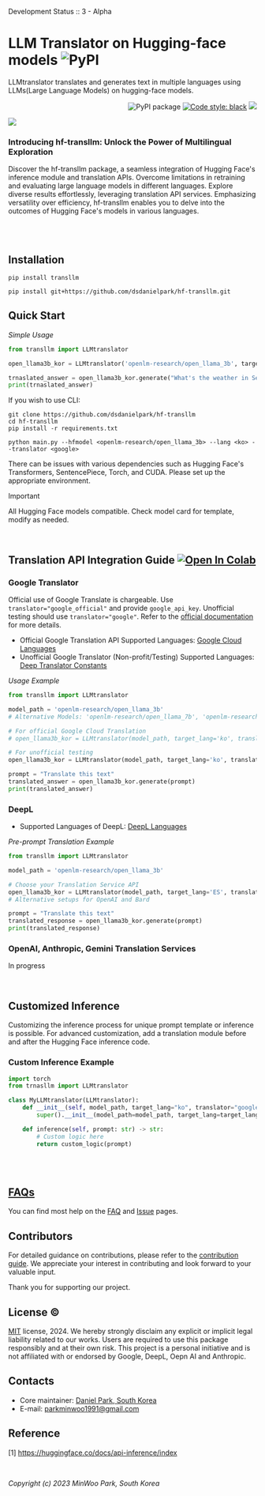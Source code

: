 Development Status :: 3 - Alpha

# LLM Translator on Hugging-face models <img alt="PyPI" src="https://img.shields.io/pypi/v/transllm?color=black">




LLMtranslator translates and generates text in multiple languages using LLMs(Large Language Models) on hugging-face models.

<p align="right">
    <a><img alt="PyPI package" src="https://img.shields.io/badge/pypi-transllm-black"></a>
    <a href="https://github.com/psf/black"><img alt="Code style: black" src="https://img.shields.io/badge/code%20style-black-000000.svg"></a>
    <a href="https://hits.seeyoufarm.com"><img src="https://hits.seeyoufarm.com/api/count/incr/badge.svg?url=https%3A%2F%2Fgithub.com%2Fdsdanielpark%2Fhf-transllm&count_bg=%23000000&title_bg=%23555555&icon=&icon_color=%23E7E7E7&title=hits&edge_flat=false"/></a>
</p>

![](assets/transllm.png)

### Introducing hf-transllm: Unlock the Power of Multilingual Exploration

Discover the hf-transllm package, a seamless integration of Hugging Face's inference module and translation APIs. Overcome limitations in retraining and evaluating large language models in different languages. Explore diverse results effortlessly, leveraging translation API services. Emphasizing versatility over efficiency, hf-transllm enables you to delve into the outcomes of Hugging Face's models in various languages.


<br>


<br>

## Installation
```
pip install transllm
```
```
pip install git+https://github.com/dsdanielpark/hf-transllm.git
```




## Quick Start    

*Simple Usage*
```python
from transllm import LLMtranslator

open_llama3b_kor = LLMtranslator('openlm-research/open_llama_3b', target_lang='ko', translator='google') # Korean

trnaslated_answer = open_llama3b_kor.generate("What's the weather in Seoul, Korea?")
print(trnaslated_answer)
```
If you wish to use CLI:
```
git clone https://github.com/dsdanielpark/hf-transllm
cd hf-transllm
pip install -r requirements.txt

python main.py --hfmodel <openlm-research/open_llama_3b> --lang <ko> --translator <google>
```
There can be issues with various dependencies such as Hugging Face's Transformers, SentencePiece, Torch, and CUDA. Please set up the appropriate environment.

> [!IMPORTANT]
> All Hugging Face models compatible. Check model card for template, modify as needed.

<br>

## Translation API Integration Guide [![Open In Colab](https://colab.research.google.com/assets/colab-badge.svg)](https://colab.research.google.com/drive/1117ikGEmU4FncBDl1xCC2IhPPDOr75lX?usp=sharing)
### Google Translator
Official use of Google Translate is chargeable. Use `translator="google_official"` and provide `google_api_key`. Unofficial testing should use `translator="google"`. Refer to the [official documentation](https://cloud.google.com/translate) for more details.

- Official Google Translation API Supported Languages: [Google Cloud Languages](https://cloud.google.com/translate/docs)
- Unofficial Google Translator (Non-profit/Testing) Supported Languages: [Deep Translator Constants](https://github.com/nidhaloff/deep-translator/blob/master/deep_translator/constants.py)

*Usage Example*
```python
from transllm import LLMtranslator

model_path = 'openlm-research/open_llama_3b'
# Alternative Models: 'openlm-research/open_llama_7b', 'openlm-research/open_llama_13b'

# For official Google Cloud Translation
# open_llama3b_kor = LLMtranslator(model_path, target_lang='ko', translator='google_official', google_api_key='YOUR_API_KEY')

# For unofficial testing
open_llama3b_kor = LLMtranslator(model_path, target_lang='ko', translator='google')

prompt = "Translate this text"
translated_answer = open_llama3b_kor.generate(prompt)
print(translated_answer)
```


### DeepL
- Supported Languages of DeepL: [DeepL Languages](https://www.deepl.com/pro/select-country?cta=header-pro-button/#developer)

*Pre-prompt Translation Example*
```python
from transllm import LLMtranslator

model_path = 'openlm-research/open_llama_3b'

# Choose your Translation Service API
open_llama3b_kor = LLMtranslator(model_path, target_lang='ES', translator='deepl', deepl_api='YOUR_DEEPL_API')
# Alternative setups for OpenAI and Bard

prompt = "Translate this text"
translated_response = open_llama3b_kor.generate(prompt)
print(translated_response)
```


### OpenAI, Anthropic, Gemini Translation Services
In progress


<br>

## Customized Inference
Customizing the inference process for unique prompt template or inference is possible. For advanced customization, add a translation module before and after the Hugging Face inference code.

### Custom Inference Example
```python
import torch
from trnasllm import LLMtranslator

class MyLLMtranslator(LLMtranslator):
    def __init__(self, model_path, target_lang="ko", translator="google", **kwargs):
        super().__init__(model_path=model_path, target_lang=target_lang, translator=translator, **kwargs)

    def inference(self, prompt: str) -> str:
        # Custom logic here
        return custom_logic(prompt)
```


<br><br>

## [FAQs](./documents/FAQs.md)
You can find most help on the [FAQ](https://github.com/dsdanielpark/hf-transllm/blob/main/documents/README_FAQ.md) and [Issue](https://github.com/dsdanielpark/hf-transllm/issues) pages. 

## Contributors

For detailed guidance on contributions, please refer to the [contribution guide](https://github.com/dsdanielpark/open-interview/blob/main/docs/contributions.md). We appreciate your interest in contributing and look forward to your valuable input. 

Thank you for supporting our project.



## License ©️ 
[MIT](https://opensource.org/license/mit/) license, 2024. We hereby strongly disclaim any explicit or implicit legal liability related to our works. Users are required to use this package responsibly and at their own risk. This project is a personal initiative and is not affiliated with or endorsed by Google, DeepL, Oepn AI and Anthropic.


## Contacts
- Core maintainer: [Daniel Park, South Korea](https://github.com/DSDanielPark) <br>
- E-mail: parkminwoo1991@gmail.com <br>

## Reference 
[1] https://huggingface.co/docs/api-inference/index <br>
  
<br>
            

  
*Copyright (c) 2023 MinWoo Park, South Korea*<br>
